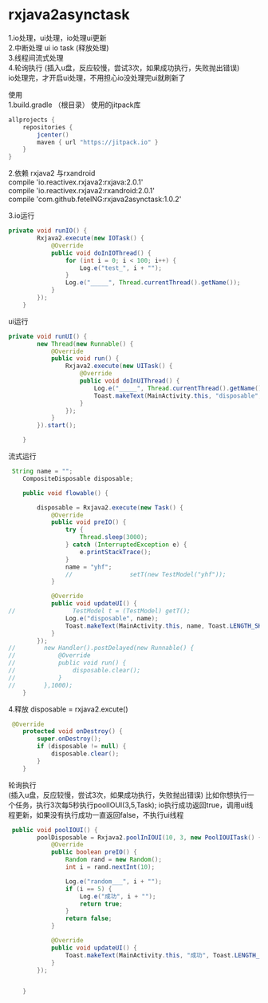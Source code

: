 # rxjava2asynctask  
1.io处理，ui处理，io处理ui更新  
2.中断处理 ui io task (释放处理)  
3.线程间流式处理  
4.轮询执行 (插入u盘，反应较慢，尝试3次，如果成功执行，失败抛出错误)  
io处理完，才开启ui处理，不用担心io没处理完ui就刷新了  
  

使用  
1.build.gradle （根目录）  使用的jitpack库  
```java
allprojects {
    repositories {
        jcenter()
        maven { url "https://jitpack.io" }
    }
}
```
2.依赖 rxjava2 与rxandroid  
 compile 'io.reactivex.rxjava2:rxjava:2.0.1'  
 compile 'io.reactivex.rxjava2:rxandroid:2.0.1'  
 compile 'com.github.feteING:rxjava2asynctask:1.0.2'  
  

3.io运行  
```java
private void runIO() {
        Rxjava2.execute(new IOTask() {
            @Override
            public void doInIOThread() {
                for (int i = 0; i < 100; i++) {
                    Log.e("test_", i + "");
                }
                Log.e("_____", Thread.currentThread().getName());
            }
        });
    }

```

ui运行
```java
private void runUI() {
        new Thread(new Runnable() {
            @Override
            public void run() {
                Rxjava2.execute(new UITask() {
                    @Override
                    public void doInUIThread() {
                        Log.e("_____", Thread.currentThread().getName());
                        Toast.makeText(MainActivity.this, "disposable", Toast.LENGTH_SHORT).show();
                    }
                });
            }
        }).start();

    }

```

流式运行
```java
 String name = "";
    CompositeDisposable disposable;

    public void flowable() {

        disposable = Rxjava2.execute(new Task() {
            @Override
            public void preIO() {
                try {
                    Thread.sleep(3000);
                } catch (InterruptedException e) {
                    e.printStackTrace();
                }
                name = "yhf";
                //                setT(new TestModel("yhf"));
            }

            @Override
            public void updateUI() {
//                TestModel t = (TestModel) getT();
                Log.e("disposable", name);
                Toast.makeText(MainActivity.this, name, Toast.LENGTH_SHORT).show();
            }
        });
//        new Handler().postDelayed(new Runnable() {
//            @Override
//            public void run() {
//                disposable.clear();
//            }
//        },1000);
    }

```

4.释放 disposable = rxjava2.excute()
```java
 @Override
    protected void onDestroy() {
        super.onDestroy();
        if (disposable != null) {
            disposable.clear();
        }
    }

```

轮询执行  
(插入u盘，反应较慢，尝试3次，如果成功执行，失败抛出错误)
比如你想执行一个任务，执行3次每5秒执行poolIOUI(3,5,Task); io执行成功返回true，调用ui线程更新，如果没有执行成功一直返回false，不执行ui线程  
```java
 public void poolIOUI() {
        poolDisposable = Rxjava2.poolInIOUI(10, 3, new PoolIOUITask() {
            @Override
            public boolean preIO() {
                Random rand = new Random();
                int i = rand.nextInt(10);

                Log.e("random___", i + "");
                if (i == 5) {
                    Log.e("成功", i + "");
                    return true;
                }
                return false;
            }

            @Override
            public void updateUI() {
                Toast.makeText(MainActivity.this, "成功", Toast.LENGTH_LONG).show();
            }
        });


    }
```


